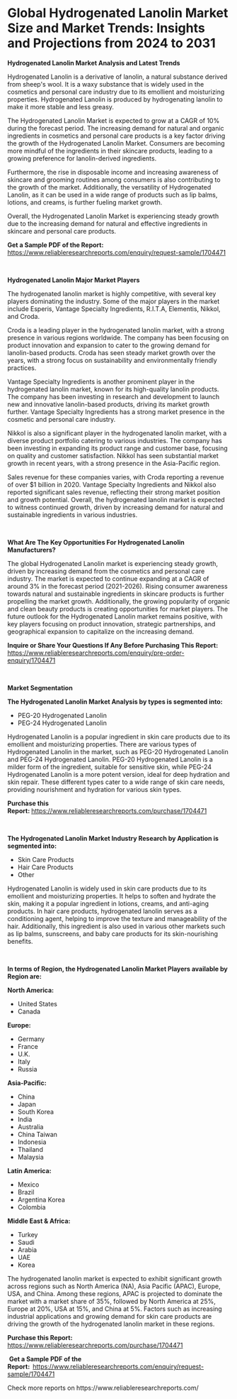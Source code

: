 <p><h1>Global Hydrogenated Lanolin Market Size and Market Trends: Insights and Projections from 2024 to 2031</h1></p><p><strong>Hydrogenated Lanolin Market Analysis and Latest Trends</strong></p>
<p><p>Hydrogenated Lanolin is a derivative of lanolin, a natural substance derived from sheep's wool. It is a waxy substance that is widely used in the cosmetics and personal care industry due to its emollient and moisturizing properties. Hydrogenated Lanolin is produced by hydrogenating lanolin to make it more stable and less greasy.</p><p>The Hydrogenated Lanolin Market is expected to grow at a CAGR of 10% during the forecast period. The increasing demand for natural and organic ingredients in cosmetics and personal care products is a key factor driving the growth of the Hydrogenated Lanolin Market. Consumers are becoming more mindful of the ingredients in their skincare products, leading to a growing preference for lanolin-derived ingredients.</p><p>Furthermore, the rise in disposable income and increasing awareness of skincare and grooming routines among consumers is also contributing to the growth of the market. Additionally, the versatility of Hydrogenated Lanolin, as it can be used in a wide range of products such as lip balms, lotions, and creams, is further fueling market growth.</p><p>Overall, the Hydrogenated Lanolin Market is experiencing steady growth due to the increasing demand for natural and effective ingredients in skincare and personal care products.</p></p>
<p><strong>Get a Sample PDF of the Report:&nbsp;</strong> <a href="https://www.reliableresearchreports.com/enquiry/request-sample/1704471">https://www.reliableresearchreports.com/enquiry/request-sample/1704471</a></p>
<p>&nbsp;</p>
<p><strong>Hydrogenated Lanolin Major Market Players</strong></p>
<p><p>The hydrogenated lanolin market is highly competitive, with several key players dominating the industry. Some of the major players in the market include Esperis, Vantage Specialty Ingredients, R.I.T.A, Elementis, Nikkol, and Croda.</p><p>Croda is a leading player in the hydrogenated lanolin market, with a strong presence in various regions worldwide. The company has been focusing on product innovation and expansion to cater to the growing demand for lanolin-based products. Croda has seen steady market growth over the years, with a strong focus on sustainability and environmentally friendly practices.</p><p>Vantage Specialty Ingredients is another prominent player in the hydrogenated lanolin market, known for its high-quality lanolin products. The company has been investing in research and development to launch new and innovative lanolin-based products, driving its market growth further. Vantage Specialty Ingredients has a strong market presence in the cosmetic and personal care industry.</p><p>Nikkol is also a significant player in the hydrogenated lanolin market, with a diverse product portfolio catering to various industries. The company has been investing in expanding its product range and customer base, focusing on quality and customer satisfaction. Nikkol has seen substantial market growth in recent years, with a strong presence in the Asia-Pacific region.</p><p>Sales revenue for these companies varies, with Croda reporting a revenue of over $1 billion in 2020. Vantage Specialty Ingredients and Nikkol also reported significant sales revenue, reflecting their strong market position and growth potential. Overall, the hydrogenated lanolin market is expected to witness continued growth, driven by increasing demand for natural and sustainable ingredients in various industries.</p></p>
<p>&nbsp;</p>
<p><strong>What Are The Key Opportunities For Hydrogenated Lanolin Manufacturers?</strong></p>
<p><p>The global Hydrogenated Lanolin market is experiencing steady growth, driven by increasing demand from the cosmetics and personal care industry. The market is expected to continue expanding at a CAGR of around 3% in the forecast period (2021-2026). Rising consumer awareness towards natural and sustainable ingredients in skincare products is further propelling the market growth. Additionally, the growing popularity of organic and clean beauty products is creating opportunities for market players. The future outlook for the Hydrogenated Lanolin market remains positive, with key players focusing on product innovation, strategic partnerships, and geographical expansion to capitalize on the increasing demand.</p></p>
<p><strong>Inquire or Share Your Questions If Any Before Purchasing This Report:</strong> <a href="https://www.reliableresearchreports.com/enquiry/pre-order-enquiry/1704471">https://www.reliableresearchreports.com/enquiry/pre-order-enquiry/1704471</a></p>
<p>&nbsp;</p>
<p><strong>Market Segmentation</strong></p>
<p><strong>The Hydrogenated Lanolin Market Analysis by types is segmented into:</strong></p>
<p><ul><li>PEG-20 Hydrogenated Lanolin</li><li>PEG-24 Hydrogenated Lanolin</li></ul></p>
<p><p>Hydrogenated Lanolin is a popular ingredient in skin care products due to its emollient and moisturizing properties. There are various types of Hydrogenated Lanolin in the market, such as PEG-20 Hydrogenated Lanolin and PEG-24 Hydrogenated Lanolin. PEG-20 Hydrogenated Lanolin is a milder form of the ingredient, suitable for sensitive skin, while PEG-24 Hydrogenated Lanolin is a more potent version, ideal for deep hydration and skin repair. These different types cater to a wide range of skin care needs, providing nourishment and hydration for various skin types.</p></p>
<p><strong>Purchase this Report:&nbsp;</strong><a href="https://www.reliableresearchreports.com/purchase/1704471">https://www.reliableresearchreports.com/purchase/1704471</a></p>
<p>&nbsp;</p>
<p><strong>The Hydrogenated Lanolin Market Industry Research by Application is segmented into:</strong></p>
<p><ul><li>Skin Care Products</li><li>Hair Care Products</li><li>Other</li></ul></p>
<p><p>Hydrogenated Lanolin is widely used in skin care products due to its emollient and moisturizing properties. It helps to soften and hydrate the skin, making it a popular ingredient in lotions, creams, and anti-aging products. In hair care products, hydrogenated lanolin serves as a conditioning agent, helping to improve the texture and manageability of the hair. Additionally, this ingredient is also used in various other markets such as lip balms, sunscreens, and baby care products for its skin-nourishing benefits.</p></p>
<p>&nbsp;</p>
<p><strong>In terms of Region, the Hydrogenated Lanolin Market Players available by Region are:</strong></p>
<p>
    <p> <strong> North America: </strong>
        <ul>
            <li>United States</li>
            <li>Canada</li>
        </ul>
        </p> 
    <p> <strong> Europe: </strong>
        <ul>
            <li>Germany</li>
            <li>France</li>
            <li>U.K.</li>
            <li>Italy</li>
            <li>Russia</li>
        </ul>
        </p> 
    <p> <strong> Asia-Pacific: </strong>
        <ul>
            <li>China</li>
            <li>Japan</li>
            <li>South Korea</li>
            <li>India</li>
            <li>Australia</li>
            <li>China Taiwan</li>
            <li>Indonesia</li>
            <li>Thailand</li>
            <li>Malaysia</li>
        </ul>
        </p> 
    <p> <strong> Latin America: </strong>
        <ul>
            <li>Mexico</li>
            <li>Brazil</li>
            <li>Argentina Korea</li>
            <li>Colombia</li>
        </ul>
        </p> 
    <p> <strong> Middle East & Africa: </strong>
        <ul>
            <li>Turkey</li>
            <li>Saudi</li>
            <li>Arabia</li>
            <li>UAE</li>
            <li>Korea</li>
        </ul>
    </p>
    </p>
<p><p>The hydrogenated lanolin market is expected to exhibit significant growth across regions such as North America (NA), Asia Pacific (APAC), Europe, USA, and China. Among these regions, APAC is projected to dominate the market with a market share of 35%, followed by North America at 25%, Europe at 20%, USA at 15%, and China at 5%. Factors such as increasing industrial applications and growing demand for skin care products are driving the growth of the hydrogenated lanolin market in these regions.</p></p>
<p><strong>Purchase this Report: </strong><a href="https://www.reliableresearchreports.com/purchase/1704471">https://www.reliableresearchreports.com/purchase/1704471</a></p>
<p>&nbsp;<strong>Get a Sample PDF of the Report:&nbsp;&nbsp;</strong><a href="https://www.reliableresearchreports.com/enquiry/request-sample/1704471">https://www.reliableresearchreports.com/enquiry/request-sample/1704471</a></p>
<p><strong></strong></p>
<p>Check more reports on https://www.reliableresearchreports.com/</p>